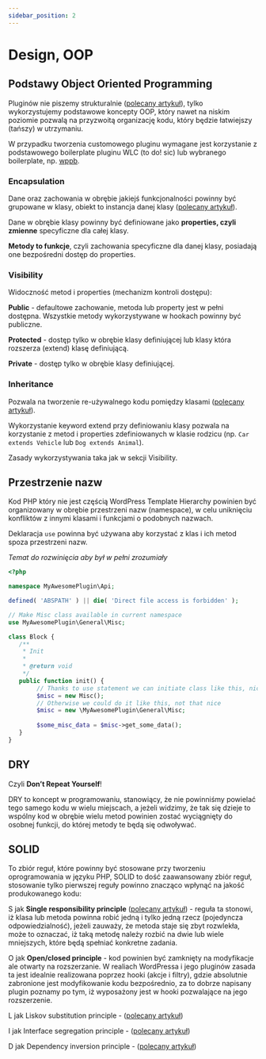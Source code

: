 ```yaml
---
sidebar_position: 2
---
```


# Design, OOP

## Podstawy Object Oriented Programming

Pluginów nie piszemy strukturalnie ([polecany artykuł](https://carlalexander.ca/object-oriented-programming-next-step-wordpress-developer/)), tylko wykorzystujemy podstawowe koncepty OOP, który nawet na niskim poziomie pozwalą na przyzwoitą organizację kodu, który będzie łatwiejszy (tańszy) w utrzymaniu.

W przypadku tworzenia customowego pluginu wymagane jest korzystanie z podstawowego boilerplate pluginu WLC (to do! sic) lub wybranego boilerplate, np. [wppb](https://wppb.me/).

### Encapsulation

Dane oraz zachowania w obrębie jakiejś funkcjonalności powinny być grupowane w klasy, obiekt to instancja danej klasy ([polecany artykuł](https://carlalexander.ca/first-thing-learn-object-oriented-programming/)).

Dane w obrębie klasy powinny być definiowane jako **properties, czyli zmienne** specyficzne dla całej klasy.

**Metody to funkcje**, czyli zachowania specyficzne dla danej klasy, posiadają one bezpośredni dostęp do properties.

### Visibility

Widoczność metod i properties (mechanizm kontroli dostępu):

**Public** - defaultowe zachowanie, metoda lub property jest w pełni dostępna. Wszystkie metody wykorzystywane w hookach powinny być publiczne.

**Protected** - dostęp tylko w obrębie klasy definiującej lub klasy która rozszerza (extend) klasę definiującą.

**Private** - dostęp tylko w obrębie klasy definiującej.

### Inheritance

Pozwala na tworzenie re-używalnego kodu pomiędzy klasami ([polecany artykuł](https://carlalexander.ca/using-inheritance-wordpress/)).

Wykorzystanie keyword extend przy definiowaniu klasy pozwala na korzystanie z metod i properties zdefiniowanych w klasie rodzicu (np. `Car extends Vehicle` lub `Dog extends Animal`).

Zasady wykorzystywania taka jak w sekcji Visibility.

## Przestrzenie nazw

Kod PHP który nie jest częścią WordPress Template Hierarchy powinien być organizowany w obrębie przestrzeni nazw (namespace), w celu uniknięciu konfliktów z innymi klasami i funkcjami o podobnych nazwach.

Deklaracja  `use`  powinna być używana aby korzystać z klas i ich metod spoza przestrzeni nazw.

_Temat do rozwinięcia aby był w pełni zrozumiały_

```php
<?php

namespace MyAwesomePlugin\Api;

defined( 'ABSPATH' ) || die( 'Direct file access is forbidden' );

// Make Misc class available in current namespace
use MyAwesomePlugin\General\Misc;

class Block {
   /**
    * Init
    *
    * @return void
    */
   public function init() {
        // Thanks to use statement we can initiate class like this, nice!
        $misc = new Misc();
        // Otherwise we could do it like this, not that nice
        $misc = new \MyAwesomePlugin\General\Misc;
        
        $some_misc_data = $misc->get_some_data();
   }
}
```

## DRY

Czyli **Don’t Repeat Yourself**! 

DRY to koncept w programowaniu, stanowiący, że nie powinniśmy powielać tego samego kodu w wielu miejscach, a jeżeli widzimy, że tak się dzieje to wspólny kod w obrębie wielu metod powinien zostać wyciągnięty do osobnej funkcji, do której metody te będą się odwoływać.

## SOLID

To zbiór reguł, które powinny być stosowane przy tworzeniu oprogramowania w języku PHP, SOLID to dość zaawansowany zbiór reguł, stosowanie tylko pierwszej reguły powinno znacząco wpłynąć na jakość produkowanego kodu:

S jak **Single responsibility principle** ([polecany artykuł](https://carlalexander.ca/single-responsibility-principle-wordpress/)) - reguła ta stonowi, iż klasa lub metoda powinna robić jedną i tylko jedną rzecz (pojedyncza odpowiedzialność), jeżeli zauważy, że metoda staje się zbyt rozwlekła, może to oznaczać, iż taką metodę należy rozbić na dwie lub wiele mniejszych, które będą spełniać konkretne zadania. 

O jak **Open/closed principle** - kod powinien być zamknięty na modyfikacje ale otwarty na rozszerzanie. W realiach WordPressa i jego pluginów zasada ta jest idealnie realizowana poprzez hooki (akcje i filtry), gdzie absolutnie zabronione jest modyfikowanie kodu bezpośrednio, za to dobrze napisany plugin poznamy po tym, iż wyposażony jest w hooki pozwalające na jego rozszerzenie.

L jak Liskov substitution principle - ([polecany artykuł](https://accesto.com/blog/solid-php-solid-principles-in-php/))

I jak Interface segregation principle - ([polecany artykuł](https://accesto.com/blog/solid-php-solid-principles-in-php/))

D jak Dependency inversion principle - ([polecany artykuł](https://accesto.com/blog/solid-php-solid-principles-in-php/))
